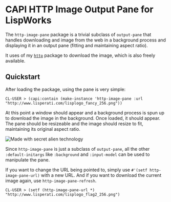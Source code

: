 # CAPI HTTP Image Output Pane for LispWorks

The `http-image-pane` package is a trivial subclass of `output-pane` that handles downloading and image from the web in a background process and displaying it in an output pane (fitting and maintaining aspect ratio).

It uses of my [`http`](http://github.com/massung/http) package to download the image, which is also freely available.

## Quickstart

After loading the package, using the pane is very simple:

	CL-USER > (capi:contain (make-instance 'http-image-pane :url "http://www.lisperati.com/lisplogo_fancy_256.png"))
	
At this point a window should appear and a background process is spun up to download the image in the background. Once loaded, it should appear. The pane should be resizeable and the image should resize to fit, maintaining its original aspect ratio.

![Made with secret alien technology](http://github.com/massung/http-image-pane/screenshot.png)

Since `http-image-pane` is just a subclass of `output-pane`, all the other `:default-initargs` like `:background` and `:input-model` can be used to manipulate the pane.

If you want to change the URL being pointed to, simply use `#'(setf http-image-pane-url)` with a new URL. And if you want to download the current image again, use `http-image-pane-refresh`.

	CL-USER > (setf (http-image-pane-url *) "http://www.lisperati.com/lisplogo_flag2_256.png")